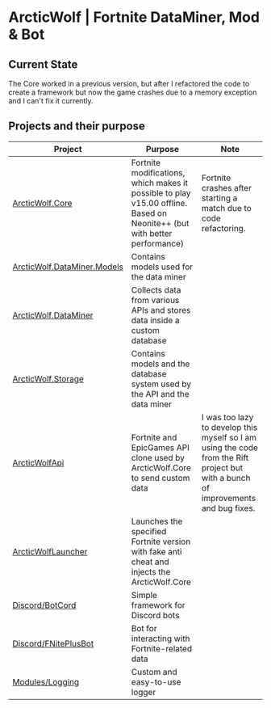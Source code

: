 # ArcticWolf | Fortnite DataMiner, Mod & Bot

## Current State
The Core worked in a previous version, but after I refactored the code to create a framework but now the game crashes due to a memory exception and I can't fix it currently.

## Projects and their purpose
| Project | Purpose | Note |
|---------|---------|------|
| [ArcticWolf.Core](/ArcticWolf.Core/) | Fortnite modifications, which makes it possible to play v15.00 offline. Based on Neonite++ (but with better performance) | Fortnite crashes after starting a match due to code refactoring. |
| [ArcticWolf.DataMiner.Models](/ArcticWolf.DataMiner.Models/) | Contains models used for the data miner | |
| [ArcticWolf.DataMiner](/ArcticWolf.DataMiner/) | Collects data from various APIs and stores data inside a custom database | |
| [ArcticWolf.Storage](ArcticWolf.Storage) | Contains models and the database system used by the API and the data miner | |
| [ArcticWolfApi](/ArcticWolfApi/) | Fortnite and EpicGames API clone used by ArcticWolf.Core to send custom data | I was too lazy to develop this myself so I am using the code from the Rift project but with a bunch of improvements and bug fixes. |
| [ArcticWolfLauncher](/ArcticWolfLauncher/) | Launches the specified Fortnite version with fake anti cheat and injects the ArcticWolf.Core | |
| [Discord/BotCord](/Discord/BotCord/) | Simple framework for Discord bots | |
| [Discord/FNitePlusBot](/Discord/FNitePlusBot/) | Bot for interacting with Fortnite-related data | |
| [Modules/Logging](/Modules/Logging/) | Custom and easy-to-use logger | |
